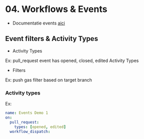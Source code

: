 # 04. Workflows & Events

- Documentatie events [aici](https://docs.github.com/en/actions/using-workflows/events-that-trigger-workflows)

## Event filters & Activity Types

- Activity Types

Ex: pull_request event has opened, closed, edited Activity Types

- Filters

Ex: push gas filter based on target branch

### Activity types
Ex:

```yaml
name: Events Demo 1
on:
  pull_request:
    types: [opened, edited]
  workflow_dispatch:
```




